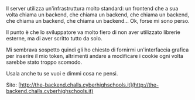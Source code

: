 Il server utilizza un'infrastruttura molto standard: un frontend che a sua volta chiama un backend, che chiama un backend, che chiama un backend, che chiama un backend, che chiama un backend... Ok, forse mi sono perso.

Il punto è che lo sviluppatore va molto fiero di non aver utilizzato librerie esterne, ma di aver scritto tutto da solo.

Mi sembrava sospetto quindi gli ho chiesto di fornirmi un'interfaccia grafica per inserire il mio token, altrimenti andare a modificare i cookie ogni volta sarebbe stato troppo scomodo.

Usala anche tu se vuoi e dimmi cosa ne pensi.

Sito: [http://the-backend.challs.cyberhighschools.it](http://the-backend.challs.cyberhighschools.it)
